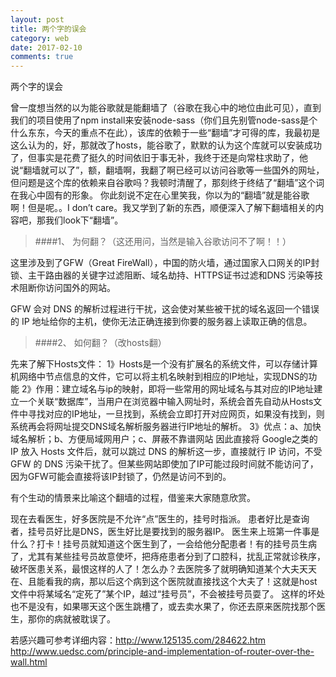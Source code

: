 ```yaml
---
layout: post
title: 两个字的误会
category: web
date: 2017-02-10
comments: true
---
```


两个字的误会

 
 曾一度想当然的以为能谷歌就是能翻墙了（谷歌在我心中的地位由此可见），直到我们的项目使用了npm install来安装node-sass（你们且先别管node-sass是个什么东东，今天的重点不在此），该库的依赖于一些“翻墙”才可得的库，我最初是这么认为的，好，那就改了hosts，能谷歌了，默默的认为这个库就可以安装成功了，但事实是花费了挺久的时间依旧于事无补，我终于还是向常柱求助了，他说“翻墙就可以了”，额，翻墙啊，我翻了啊已经可以访问谷歌等一些国外的网址，但问题是这个库的依赖来自谷歌吗？我顿时清醒了，那刻终于终结了“翻墙”这个词在我心中固有的形象。
你此刻说不定在心里笑我，你以为的“翻墙”就是能谷歌啊！但是呢。。I don’t care。我又学到了新的东西，顺便深入了解下翻墙相关的内容吧，那我们look下“翻墙”。

> ####1、  为何翻？（这还用问，当然是输入谷歌访问不了啊！！）

这里涉及到了GFW（Great FireWall），中国的防火墙，通过国家入口网关的IP封锁、主干路由器的关键字过滤阻断、域名劫持、HTTPS证书过滤和DNS 污染等技术阻断你访问国外的网站。

GFW 会对 DNS 的解析过程进行干扰，这会使对某些被干扰的域名返回一个错误的 IP 地址给你的主机，使你无法正确连接到你要的服务器上读取正确的信息。

> ####2、  如何翻？（改hosts翻）

先来了解下Hosts文件：
1》Hosts是一个没有扩展名的系统文件，可以存储计算机网络中节点信息的文件，它可以将主机名映射到相应的IP地址，实现DNS的功能
2》作用：建立域名与ip的映射，即将一些常用的网址域名与其对应的IP地址建立一个关联“数据库”，当用户在浏览器中输入网址时，系统会首先自动从Hosts文件中寻找对应的IP地址，一旦找到，系统会立即打开对应网页，如果没有找到，则系统再会将网址提交DNS域名解析服务器进行IP地址的解析。
3》优点：a、加快域名解析；b、方便局域网用户；c、屏蔽不靠谱网站
因此直接将 Google之类的 IP 放入 Hosts 文件后，就可以跳过 DNS 的解析这一步，直接就行 IP 访问，不受 GFW 的 DNS 污染干扰了。但某些网站即使加了IP可能过段时间就不能访问了，因为GFW可能会直接将该IP封锁了，仍然是访问不到的。

有个生动的情景来比喻这个翻墙的过程，借鉴来大家随意欣赏。

现在去看医生，好多医院是不允许“点”医生的，挂号时指派。
    患者好比是查询者，挂号员好比是DNS，医生好比是要找到的服务器IP。
    医生来上班第一件事是什么？打卡！挂号员就知道这个医生到了，一会给他分配患者！有的挂号员生病了，尤其有某些挂号员故意使坏，把痔疮患者分到了口腔科，扰乱正常就诊秩序，破坏医患关系，最恨这样的人了！怎么办？去医院多了就明确知道某个大夫天天在、且能看我的病，那以后这个病到这个医院就直接找这个大夫了！这就是host文件中将某域名“定死了”某个IP，越过“挂号员”，不会被挂号员耍了。
    这样的坏处也不是没有，如果哪天这个医生跳槽了，或去卖水果了，你还去原来医院找那个医生，那你的病就被耽误了。

若感兴趣可参考详细内容：http://www.125135.com/284622.htm
http://www.uedsc.com/principle-and-implementation-of-router-over-the-wall.html







